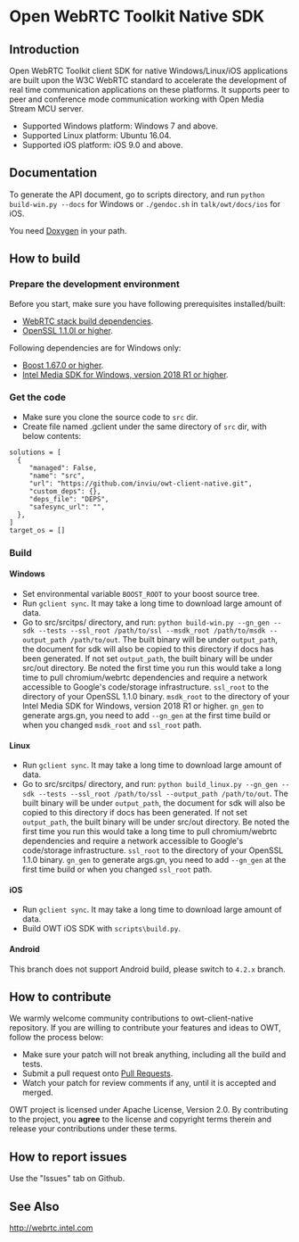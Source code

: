 # Open WebRTC Toolkit Native SDK

## Introduction
Open WebRTC Toolkit client SDK for native Windows/Linux/iOS applications are built upon the W3C WebRTC standard to accelerate the development of real time communication applications on these platforms. It supports peer to peer and conference mode communication working with Open Media Stream MCU server.

- Supported Windows platform: Windows 7 and above.
- Supported Linux platform: Ubuntu 16.04.
- Supported iOS platform: iOS 9.0 and above.

## Documentation
To generate the API document, go to scripts directory, and run `python build-win.py --docs` for Windows or `./gendoc.sh` in `talk/owt/docs/ios` for iOS.

You need [Doxygen](http://www.doxygen.nl/) in your path.

## How to build

### Prepare the development environment
Before you start, make sure you have following prerequisites installed/built:

- [WebRTC stack build dependencies](https://webrtc.org/native-code/development/prerequisite-sw/).
- [OpenSSL 1.1.0l or higher](https://www.openssl.org/source/).

Following dependencies are for Windows only:

- [Boost 1.67.0 or higher](https://www.boost.org/users/download/).
- [Intel Media SDK for Windows, version 2018 R1 or higher](https://software.intel.com/en-us/media-sdk/choose-download/client).

### Get the code
- Make sure you clone the source code to `src` dir.
- Create file named .gclient under the same directory of `src` dir, with below contents:

```
solutions = [ 
  {  
     "managed": False,  
     "name": "src",  
     "url": "https://github.com/inviu/owt-client-native.git",  
     "custom_deps": {},  
     "deps_file": "DEPS",  
     "safesync_url": "",  
  },  
]  
target_os = []  
```

### Build
#### Windows
- Set environmental variable `BOOST_ROOT` to your boost source tree.
- Run `gclient sync`. It may take a long time to download large amount of data.
- Go to src/srcitps/ directory, and run: `python build-win.py --gn_gen --sdk --tests --ssl_root /path/to/ssl --msdk_root /path/to/msdk --output_path /path/to/out`. The built binary will be under `output_path`, the document for sdk will also be copied to this directory if docs has been generated. If not set `output_path`, the built binary will be under src/out directory. Be noted the first time you run this would take a long time to pull chromium/webrtc dependencies and require a network accessible to Google's code/storage infrastructure. `ssl_root` to the directory of your OpenSSL 1.1.0 binary. `msdk_root` to the directory of your Intel Media SDK for Windows, version 2018 R1 or higher. `gn_gen` to generate args.gn, you need to add `--gn_gen` at the first time build or when you changed `msdk_root` and `ssl_root` path.

#### Linux
- Run `gclient sync`. It may take a long time to download large amount of data.
- Go to src/srcitps/ directory, and run: `python build_linux.py --gn_gen --sdk --tests --ssl_root /path/to/ssl --output_path /path/to/out`. The built binary will be under `output_path`, the document for sdk will also be copied to this directory if docs has been generated. If not set `output_path`, the built binary will be under src/out directory. Be noted the first time you run this would take a long time to pull chromium/webrtc dependencies and require a network accessible to Google's code/storage infrastructure. `ssl_root` to the directory of your OpenSSL 1.1.0 binary. `gn_gen` to generate args.gn, you need to add `--gn_gen` at the first time build or when you changed `ssl_root` path.

#### iOS
- Run `gclient sync`. It may take a long time to download large amount of data.
- Build OWT iOS SDK with `scripts\build.py`.

#### Android
This branch does not support Android build, please switch to `4.2.x` branch.


## How to contribute
We warmly welcome community contributions to owt-client-native repository. If you are willing to contribute your features and ideas to OWT, follow the process below:

- Make sure your patch will not break anything, including all the build and tests.
- Submit a pull request onto [Pull Requests](https://github.com/open-webrtc-toolkit/owt-client-native/pulls).
- Watch your patch for review comments if any, until it is accepted and merged.

OWT project is licensed under Apache License, Version 2.0. By contributing to the project, you **agree** to the license and copyright terms therein and release your contributions under these terms.

## How to report issues
Use the "Issues" tab on Github.

## See Also
http://webrtc.intel.com


